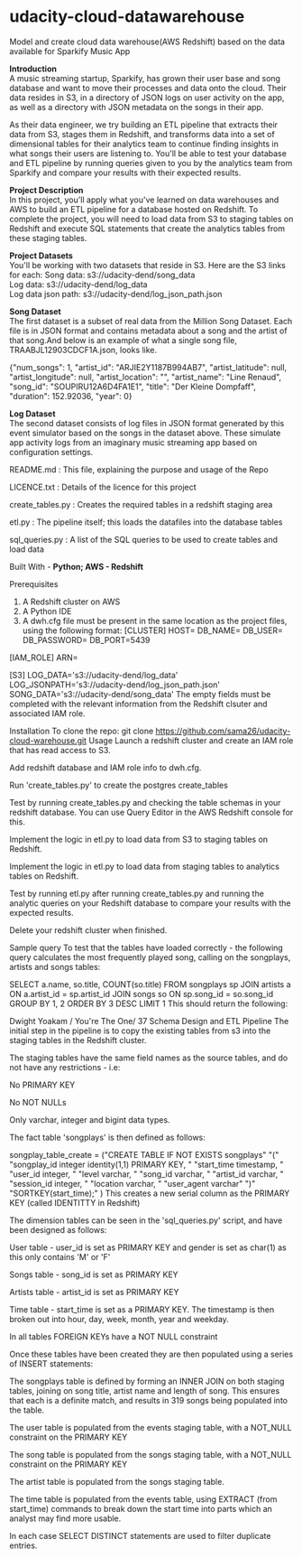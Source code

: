 # udacity-cloud-datawarehouse
 Model and create cloud data warehouse(AWS Redshift) based on the data available for  Sparkify Music App
 
**Introduction**<br/>
A music streaming startup, Sparkify, has grown their user base and song database and want to move their processes and data onto the cloud. Their data resides in S3, in a directory of JSON logs on user activity on the app, as well as a directory with JSON metadata on the songs in their app.

As their data engineer, we try building an ETL pipeline that extracts their data from S3, stages them in Redshift, and transforms data into a set of dimensional tables for their analytics team to continue finding insights in what songs their users are listening to. You'll be able to test your database and ETL pipeline by running queries given to you by the analytics team from Sparkify and compare your results with their expected results.

**Project Description**<br/>
In this project, you'll apply what you've learned on data warehouses and AWS to build an ETL pipeline for a database hosted on Redshift. To complete the project, you will need to load data from S3 to staging tables on Redshift and execute SQL statements that create the analytics tables from these staging tables.

**Project Datasets**<br/>
You'll be working with two datasets that reside in S3. Here are the S3 links for each:
Song data: s3://udacity-dend/song_data<br/>
Log data: s3://udacity-dend/log_data<br/>
Log data json path: s3://udacity-dend/log_json_path.json<br/>

**Song Dataset**<br/>
The first dataset is a subset of real data from the Million Song Dataset. Each file is in JSON format and contains metadata about a song and the artist of that song.And below is an example of what a single song file, TRAABJL12903CDCF1A.json, looks like.

{"num_songs": 1,
 "artist_id": "ARJIE2Y1187B994AB7",
 "artist_latitude": null,
 "artist_longitude": null,
 "artist_location": "",
 "artist_name": "Line Renaud",
 "song_id": "SOUPIRU12A6D4FA1E1",
 "title": "Der Kleine Dompfaff",
 "duration": 152.92036,
 "year": 0}
 
**Log Dataset** <br/>
The second dataset consists of log files in JSON format generated by this event simulator based on the songs in the dataset above. These simulate app activity logs from an imaginary music streaming app based on configuration settings.

README.md : This file, explaining the purpose and usage of the Repo

LICENCE.txt : Details of the licence for this project

create_tables.py : Creates the required tables in a redshift staging area

etl.py : The pipeline itself; this loads the datafiles into the database tables

sql_queries.py : A list of the SQL queries to be used to create tables and load data

Built With - **Python; AWS - Redshift**

Prerequisites
1. A Redshift cluster on AWS
2. A Python IDE
3. A dwh.cfg file must be present in the same location as the project files, using the following format:
[CLUSTER]
HOST=
DB_NAME=
DB_USER=
DB_PASSWORD=
DB_PORT=5439

[IAM_ROLE]
ARN=

[S3]
LOG_DATA='s3://udacity-dend/log_data'
LOG_JSONPATH='s3://udacity-dend/log_json_path.json'
SONG_DATA='s3://udacity-dend/song_data'
The empty fields must be completed with the relevant information from the Redshift clsuter and associated IAM role.

Installation
To clone the repo:
git clone https://github.com/sama26/udacity-cloud-warehouse.git
Usage
Launch a redshift cluster and create an IAM role that has read access to S3.

Add redshift database and IAM role info to dwh.cfg.

Run 'create_tables.py' to create the postgres create_tables

Test by running create_tables.py and checking the table schemas in your redshift database. You can use Query Editor in the AWS Redshift console for this.

Implement the logic in etl.py to load data from S3 to staging tables on Redshift.

Implement the logic in etl.py to load data from staging tables to analytics tables on Redshift.

Test by running etl.py after running create_tables.py and running the analytic queries on your Redshift database to compare your results with the expected results.

Delete your redshift cluster when finished.

Sample query
To test that the tables have loaded correctly - the following query calculates the most frequently played song, calling on the songplays, artists and songs tables:

SELECT a.name, so.title, COUNT(so.title) FROM songplays sp
JOIN artists a
ON a.artist_id = sp.artist_id
JOIN songs so
ON sp.song_id = so.song_id
GROUP BY 1, 2
ORDER BY 3 DESC
LIMIT 1
This should return the following:

Dwight Yoakam / You're The One/ 37
Schema Design and ETL Pipeline
The initial step in the pipeline is to copy the existing tables from s3 into the staging tables in the Redshift cluster.

The staging tables have the same field names as the source tables, and do not have any restrictions - i.e:

No PRIMARY KEY

No NOT NULLs

Only varchar, integer and bigint data types.

The fact table 'songplays' is then defined as follows:

songplay_table_create = ("CREATE TABLE IF NOT EXISTS songplays"
                         "("
                         "songplay_id integer identity(1,1) PRIMARY KEY, "
                         "start_time timestamp, "
                         "user_id integer, "
                         "level varchar, "
                         "song_id varchar, "
                         "artist_id varchar, "
                         "session_id integer, "
                         "location varchar, "
                         "user_agent varchar"
                         ")"
                         "SORTKEY(start_time);"
                         )
This creates a new serial column as the PRIMARY KEY (called IDENTITTY in Redshift)

The dimension tables can be seen in the 'sql_queries.py' script, and have been designed as follows:

User table - user_id is set as PRIMARY KEY and gender is set as char(1) as this only contains 'M' or 'F'

Songs table - song_id is set as PRIMARY KEY

Artists table - artist_id is set as PRIMARY KEY

Time table - start_time is set as a PRIMARY KEY. The timestamp is then broken out into hour, day, week, month, year and weekday.

In all tables FOREIGN KEYs have a NOT NULL constraint

Once these tables have been created they are then populated using a series of INSERT statements:

The songplays table is defined by forming an INNER JOIN on both staging tables, joining on song title, artist name and length of song. This ensures that each is a definite match, and results in 319 songs being populated into the table.

The user table is populated from the events staging table, with a NOT_NULL constraint on the PRIMARY KEY

The song table is populated from the songs staging table, with a NOT_NULL constraint on the PRIMARY KEY

The artist table is populated from the songs staging table.

The time table is populated from the events table, using EXTRACT (from start_time) commands to break down the start time into parts which an analyst may find more usable.

In each case SELECT DISTINCT statements are used to filter duplicate entries.

